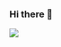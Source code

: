 ### Hi there 👋

<img src="{https://img.shields.io/badge/Python-FFD43B?style=for-the-badge&logo=python&logoColor=blue
}" />
